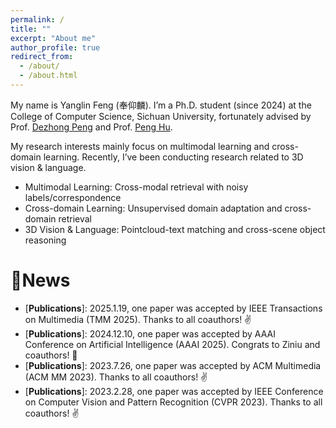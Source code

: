 ```yaml
---
permalink: /
title: ""
excerpt: "About me"
author_profile: true
redirect_from: 
  - /about/
  - /about.html
---
```


My name is Yanglin Feng (奉仰麟). I’m a Ph.D. student (since 2024) at the College of Computer Science, Sichuan University, fortunately advised by Prof. [Dezhong Peng](https://cs.scu.edu.cn/info/1282/13563.htm) and Prof. [Peng Hu](https://penghu-cs.github.io/).

My research interests mainly focus on multimodal learning and cross-domain learning. Recently, I’ve been conducting research related to 3D vision & language.

- Multimodal Learning: Cross-modal retrieval with noisy labels/correspondence
- Cross-domain Learning: Unsupervised domain adaptation and cross-domain retrieval
- 3D Vision & Language: Pointcloud-text matching and cross-scene object reasoning

🎇News
======
- \[**Publications**\]: 2025.1.19, one paper was accepted by IEEE Transactions on Multimedia (TMM 2025). Thanks to all coauthors! ✌
- \[**Publications**\]: 2024.12.10, one paper was accepted by AAAI Conference on Artificial Intelligence (AAAI 2025). Congrats to Ziniu and coauthors! 🎉
- \[**Publications**\]: 2023.7.26, one paper was accepted by ACM Multimedia (ACM MM 2023). Thanks to all coauthors! ✌
- \[**Publications**\]: 2023.2.28, one paper was accepted by IEEE Conference on Computer Vision and Pattern Recognition (CVPR 2023). Thanks to all coauthors! ✌
